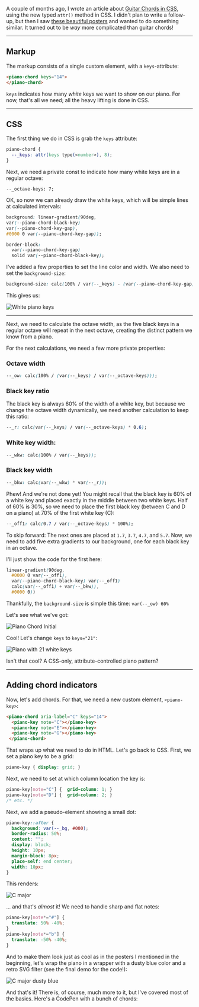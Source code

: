 
A couple of months ago, I wrote an article about [Guitar Chords in CSS](https://dev.to/madsstoumann/guitar-chords-in-css-3hk8), using the new typed `attr()` method in CSS. I didn't plan to write a follow-up, but then I saw [these beautiful posters](https://detkuloerteudvalg.dk/?s=klaverakkorder&post_type=product) and wanted to do something similar. It turned out to be *way* more complicated than guitar chords!

---

## Markup
The markup consists of a single custom element, with a `keys`-attribute:

```html
<piano-chord keys="14">
</piano-chord>
```

`keys` indicates how many *white* keys we want to show on our piano. For now, that's all we need; all the heavy lifting is done in CSS.

---

## CSS


The first thing we do in CSS is grab the `keys` attribute:

```css
piano-chord {
  --_keys: attr(keys type(<number>), 8);
}
```

Next, we need a private const to indicate how many white keys are in a regular octave:

`--_octave-keys: 7;`


OK, so now we can already draw the white keys, which will be simple lines at calculated intervals:


```css
background: linear-gradient(90deg, 
var(--piano-chord-black-key) 
var(--piano-chord-key-gap), 
#0000 0 var(--piano-chord-key-gap));

border-block:
  var(--piano-chord-key-gap)
  solid var(--piano-chord-black-key);
```


I've added a few properties to set the line color and width. We also need to set the `background-size`:

```css
background-size: calc(100% / var(--_keys) - (var(--piano-chord-key-gap) / var(--_keys))) 100%;
```


This gives us:

![White piano keys](https://dev-to-uploads.s3.amazonaws.com/uploads/articles/hlb1454byxfg0g4dm2td.png)

---


Next, we need to calculate the octave width, as the five black keys in a regular octave will repeat in the next octave, creating the distinct pattern we know from a piano.


For the next calculations, we need a few more private properties:

### Octave width
```css
--_ow: calc(100% / (var(--_keys) / var(--_octave-keys)));
```
### Black key ratio


The black key is always 60% of the width of a white key, but because we change the octave width dynamically, we need another calculation to keep this ratio:

```css
--_r: calc(var(--_keys) / var(--_octave-keys) * 0.6);
```
### White key width:
```css
--_wkw: calc(100% / var(--_keys));
```

### Black key width
```css
--_bkw: calc(var(--_wkw) * var(--_r));
```


Phew! And we're not done yet! You might recall that the black key is 60% of a white key and placed exactly in the middle between two white keys. Half of 60% is 30%, so we need to place the first black key (between C and D on a piano) at 70% of the first white key (C):

```css
--_off1: calc(0.7 / var(--_octave-keys) * 100%);
```


To skip forward: The next ones are placed at `1.7`, `3.7`, `4.7`, and `5.7`. Now, we need to add five extra gradients to our background, one for each black key in an octave.

I'll just show the code for the first here:

```css
linear-gradient(90deg,
  #0000 0 var(--_off1),
  var(--piano-chord-black-key) var(--_off1)
  calc(var(--_off1) + var(--_bkw)),
  #0000 0))
```


Thankfully, the `background-size` is simple this time: `var(--_ow) 60%`

Let's see what we've got:

![Piano Chord Initial](https://dev-to-uploads.s3.amazonaws.com/uploads/articles/pheop48fa7wx4fq8hvrm.png)


Cool! Let's change `keys` to `keys="21"`:

![Piano with 21 white keys](https://dev-to-uploads.s3.amazonaws.com/uploads/articles/3jr0752g1lx9c7c7b4dw.png)


Isn't that cool? A CSS-only, attribute-controlled piano pattern?

---

## Adding chord indicators


Now, let's add chords. For that, we need a new custom element, `<piano-key>`:

```html
<piano-chord aria-label="C" keys="14">
  <piano-key note="C"></piano-key>
  <piano-key note="E"></piano-key>
  <piano-key note="G"></piano-key>
 </piano-chord>
```


That wraps up what we need to do in HTML. Let's go back to CSS. First, we set a piano key to be a grid:

```css
piano-key { display: grid; }
```


Next, we need to set at which column location the key is:

```css
piano-key[note="C"] {  grid-column: 1; }
piano-key[note="D"] {  grid-column: 2; }
/* etc. */
```


Next, we add a pseudo-element showing a small dot:

```css
piano-key::after {
  background: var(--_bg, #000);
  border-radius: 50%;
  content: "";
  display: block;
  height: 10px;
  margin-block: 8px;
  place-self: end center;
  width: 10px;
}
```

This renders:

![C major](https://dev-to-uploads.s3.amazonaws.com/uploads/articles/xgzg8bl1feqw0m7qvse7.png)


... and that's *almost* it! We need to handle sharp and flat notes:

```css
piano-key[note*="#"] {
  translate: 50% -40%;
}
piano-key[note*="b"] {
  translate: -50% -40%;
}
```


And to make them look just as cool as in the posters I mentioned in the beginning, let's wrap the piano in a wrapper with a dusty blue color and a retro SVG filter (see the final demo for the code!):


![C major dusty blue](https://dev-to-uploads.s3.amazonaws.com/uploads/articles/abes7r98u3uq99qt7ced.png)

And that's it! There is, of course, much more to it, but I've covered most of the basics. Here's a CodePen with a bunch of chords: